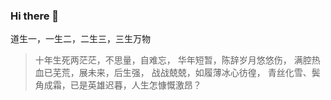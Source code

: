 ### Hi there 👋

<!--
**CharonChui/CharonChui** is a ✨ _special_ ✨ repository because its `README.md` (this file) appears on your GitHub profile.

Here are some ideas to get you started:

- 🔭 I’m currently working on ...
- 🌱 I’m currently learning ...
- 👯 I’m looking to collaborate on ...
- 🤔 I’m looking for help with ...
- 💬 Ask me about ...
- 📫 How to reach me: ...
- 😄 Pronouns: ...
- ⚡ Fun fact: ...
-->

道生一，一生二，二生三，三生万物

> 十年生死两茫茫，不思量，自难忘，
> 华年短暂，陈辞岁月悠悠伤，
> 满腔热血已芜荒，展未来，后生强，
> 战战兢兢，如履薄冰心彷徨，
> 青丝化雪、鬓角成霜，已是英雄迟暮，人生怎慷慨激昂？
